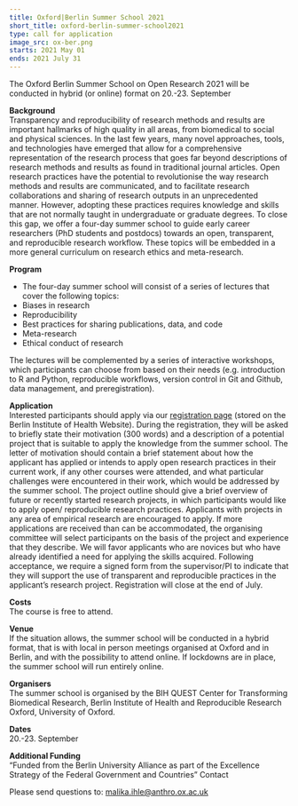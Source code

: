 ```yaml
---
title: Oxford|Berlin Summer School 2021
short_title: oxford-berlin-summer-school2021
type: call for application
image_src: ox-ber.png
starts: 2021 May 01
ends: 2021 July 31
---
```

The Oxford Berlin Summer School on Open Research 2021 will be conducted in hybrid (or online) format on 20.-23. September

**Background**  
Transparency and reproducibility of research methods and results are important hallmarks of high quality in all areas, from biomedical to social and physical sciences. In the last few years, many novel approaches, tools, and technologies have emerged that allow for a comprehensive representation of the research process that goes far beyond descriptions of research methods and results as found in traditional journal articles. Open research practices have the potential to revolutionise the way research methods and results are communicated, and to facilitate research collaborations and sharing of research outputs in an unprecedented manner. However, adopting these practices requires knowledge and skills that are not normally taught in undergraduate or graduate degrees. To close this gap, we offer a four-day summer school to guide early career researchers (PhD students and postdocs) towards an open, transparent, and reproducible research workflow. These topics will be embedded in a more general curriculum on research ethics and meta-research.

**Program**  
- The four-day summer school will consist of a series of lectures that cover the following topics:
- Biases in research
- Reproducibility
- Best practices for sharing publications, data, and code
- Meta-research
- Ethical conduct of research

The lectures will be complemented by a series of interactive workshops, which participants can choose from based on their needs (e.g. introduction to R and Python, reproducible workflows, version control in Git and Github, data management, and preregistration).

**Application**  
Interested participants should apply via our [registration page](https://www.bihealth.org/de/aktuelles/veranstaltungen/quest-anmeldungen/summerschool-september-2021) (stored on the Berlin Institute of Health Website). During the registration, they will be asked to briefly state their motivation (300 words) and a description of a potential project that is suitable to apply the knowledge from the summer school. The letter of motivation should contain a brief statement about how the applicant has applied or intends to apply open research practices in their current work, if any other courses were attended, and what particular challenges were encountered in their work, which would be addressed by the summer school. The project outline should give a brief overview of future or recently started research projects, in which participants would like to apply open/ reproducible research practices. Applicants with projects in any area of empirical research are encouraged to apply. If more applications are received than can be accommodated, the organising committee will select participants on the basis of the project and experience that they describe. We will favor applicants who are novices but who have already identified a need for applying the skills acquired. Following acceptance, we require a signed form from the supervisor/PI to indicate that they will support the use of transparent and reproducible practices in the applicant’s research project.
Registration will close at the end of July.

**Costs**  
The course is free to attend.

**Venue**  
If the situation allows, the summer school will be conducted in a hybrid format, that is with local in person meetings organised at Oxford and in Berlin, and with the possibility to attend online. If lockdowns are in place, the summer school will run entirely online.

**Organisers**  
The summer school is organised by the BIH QUEST Center for Transforming Biomedical Research, Berlin Institute of Health and Reproducible Research Oxford, University of Oxford.

**Dates**  
20.-23. September

**Additional Funding**  
“Funded from the Berlin University Alliance as part of the Excellence Strategy of the Federal Government and Countries”
Contact

Please send questions to: [malika.ihle@anthro.ox.ac.uk](mailto:malika.ihle@anthro.ox.ac.uk)
